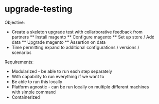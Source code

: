 # upgrade-testing

Objective:
* Create a skeleton upgrade test with collarborative feedback from partners
  ** Install magento 
  ** Configure magento 
  ** Set up store / Add data 
  ** Upgrade magento 
  ** Assertion on data 
 * Time permitting expand to additional configurations / versions / scenarios

Requirements:
* Modularized - be able to run each step separately
* With capability to run everything if we want to
* Be able to run this locally
* Platform agnostic - can be run locally on multiple different machines with simple command
* Containerized
  

